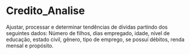 # Credito_Analise
Ajustar, processar e determinar tendências de dívidas partindo dos seguintes dados: Número de filhos, dias empregado, idade, nível de educação, estado civil, gênero, tipo de emprego, se possuí débitos, renda mensal e propósito.
